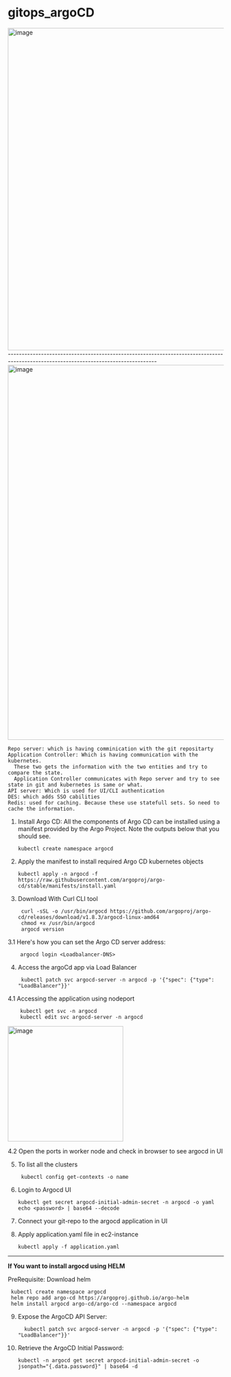 # gitops_argoCD

<img width="752" alt="image" src="https://github.com/Abhi-chintu/gitops_argoCD/assets/94033251/a5e3fe05-f2ad-4d46-81b3-597646dd8871">
------------------------------------------------------------------------------------------------------------------------------------

<img width="875" alt="image" src="https://github.com/Abhi-chintu/gitops_argoCD/assets/94033251/2ac2454e-1ee5-4ab9-949d-5b85a3578fc2">

    Repo server: which is having comminication with the git repositarty
    Application Controller: Which is having communication with the kubernetes.
      These two gets the information with the two entities and try to compare the state.
      Application Controller communicates with Repo server and try to see state in git and kubernetes is same or what.
    API server: Which is used for UI/CLI authentication
    DES: which adds SSO cabilities 
    Redis: used for caching. Because these use statefull sets. So need to cache the information.

1. Install Argo CD:
All the components of Argo CD can be installed using a manifest provided by the Argo Project. Note the outputs below that you should see.

       kubectl create namespace argocd
2. Apply the manifest to install required Argo CD kubernetes objects
   
       kubectl apply -n argocd -f https://raw.githubusercontent.com/argoproj/argo-cd/stable/manifests/install.yaml
3. Download With Curl CLI tool

        curl -sSL -o /usr/bin/argocd https://github.com/argoproj/argo-cd/releases/download/v1.8.3/argocd-linux-amd64
        chmod +x /usr/bin/argocd
        argocd version

3.1 Here's how you can set the Argo CD server address:
        
        argocd login <Loadbalancer-DNS>


4. Access the argoCd app via Load Balancer

        kubectl patch svc argocd-server -n argocd -p '{"spec": {"type": "LoadBalancer"}}'

4.1 Accessing the application using nodeport 

        kubectl get svc -n argocd
        kubectl edit svc argocd-server -n argocd

<img width="269" alt="image" src="https://github.com/Abhi-chintu/gitops_argoCD/assets/94033251/2cabe367-c2f2-4778-bf36-767bf972da59">

4.2 Open the ports in worker node and check in browser to see argocd in UI

5. To list all the clusters
 
        kubectl config get-contexts -o name

6. Login to Argocd UI

       kubectl get secret argocd-initial-admin-secret -n argocd -o yaml
       echo <password> | base64 --decode

7. Connect your git-repo to the argocd application in UI
8. Apply application.yaml file in ec2-instance

       kubectl apply -f application.yaml
----------------------------------------------------------------------------------------------------------------------------------------------------------------------------
 **If You want to install argocd using HELM** 

 PreRequisite:
 Download helm

     kubectl create namespace argocd
     helm repo add argo-cd https://argoproj.github.io/argo-helm
     helm install argocd argo-cd/argo-cd --namespace argocd

9. Expose the ArgoCD API Server:

         kubectl patch svc argocd-server -n argocd -p '{"spec": {"type": "LoadBalancer"}}'

10. Retrieve the ArgoCD Initial Password:

        kubectl -n argocd get secret argocd-initial-admin-secret -o jsonpath="{.data.password}" | base64 -d


    

        

